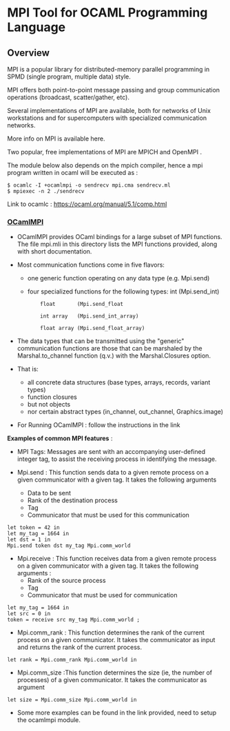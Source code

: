 # MPI Tool for OCAML Programming Language

## Overview 

MPI is a popular library for distributed-memory parallel programming in SPMD (single program, multiple data) style.

MPI offers both point-to-point message passing and group communication operations (broadcast, scatter/gather, etc).

Several implementations of MPI are available, both for networks of Unix workstations and for supercomputers with specialized communication networks.

More info on MPI is available here.

Two popular, free implementations of MPI are MPICH and OpenMPI .

The module below also depends on the mpich compiler, hence a mpi program written in ocaml will be executed as :

```
$ ocamlc -I +ocamlmpi -o sendrecv mpi.cma sendrecv.ml
$ mpiexec -n 2 ./sendrecv 
```

Link to ocamlc : https://ocaml.org/manual/5.1/comp.html

### [OCamlMPI](https://github.com/coti/ocamlmpi?tab=readme-ov-file)

- OCamlMPI provides OCaml bindings for a large subset of MPI functions. The file mpi.mli in this directory lists the MPI functions provided, along with short documentation.

- Most communication functions come in five flavors:
    - one generic function operating on any data type  (e.g. Mpi.send)
    - four specialized functions for the following types:
              int         (Mpi.send_int)
              
              float       (Mpi.send_float
              
              int array   (Mpi.send_int_array)
              
              float array (Mpi.send_float_array)

- The data types that can be transmitted using the "generic"
communication functions are those that can be marshaled by the
Marshal.to_channel function (q.v.) with the Marshal.Closures option.

- That is:
  - all concrete data structures (base types, arrays, records, variant types)
  - function closures
  - but not objects
  - nor certain abstract types (in_channel, out_channel, Graphics.image)

- For Running OCamlMPI : follow the instructions in the link

**Examples of common MPI features** : 

- MPI Tags:  Messages are sent with an accompanying user-defined integer tag, to assist the receiving process in identifying the message.

- Mpi.send : This function sends data to a given remote process on a given communicator with a given tag. It takes the following arguments
    - Data to be sent
    - Rank of the destination process
    - Tag
    - Communicator that must be used for this communication

```
let token = 42 in
let my_tag = 1664 in
let dst = 1 in
Mpi.send token dst my_tag Mpi.comm_world
```

- Mpi.receive : This function receives data from a given remote process on a given communicator with a given tag. It takes the following arguments : 
    - Rank of the source process
    - Tag
    - Communicator that must be used for communication

```
let my_tag = 1664 in
let src = 0 in
token = receive src my_tag Mpi.comm_world ;
```

- Mpi.comm_rank : This function determines the rank of the current process on a given communicator. It takes the communicator as input and returns the rank of the current process. 

```
let rank = Mpi.comm_rank Mpi.comm_world in
```

- Mpi.comm_size :This function determines the size (ie, the number of processes) of a given communicator. It takes the communicator as argument

```
let size = Mpi.comm_size Mpi.comm_world in
```


- Some more examples can be found in the link provided, need to setup the ocamlmpi module.